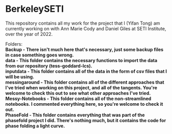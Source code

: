 # BerkeleySETI
This repository contains all my work for the project that I (Yifan Tong) am currently working on with Ann Marie Cody and Daniel Giles at SETI Institute, over the year of 2022.

Folders:
<br><b>Backup - There isn't much here that's necessary, just some backup files in case something goes wrong.
<br>data - This folder contains the necessary functions to import the data from our repository (tess-goddard-lcs).
<br>inputdata - This folder contains all of the data in the form of csv files that I will be using.
<br>messingaround - This folder contains all of the different approaches that I've tried when working on this project, and all of the tangents. You're welcome to check this out to see what other approaches I've tried.
<br>Messy-Notebooks - This folder contains all of the non-streamlined notebooks. I commented everything here, so you're welcome to check it out.
<br>PhaseFold - This folder contains everything that was part of the phasefold project I did. There's nothing much, but it contains the code for phase folding a light curve.
